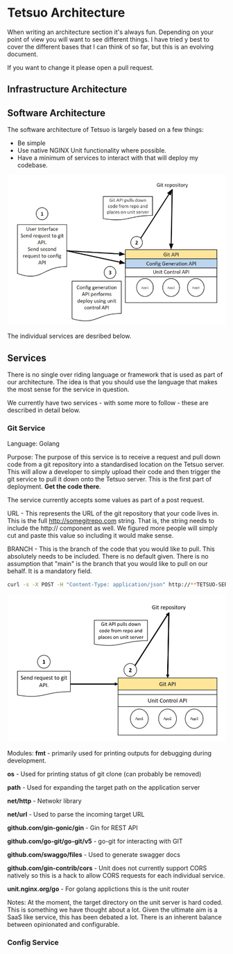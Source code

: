 # Tetsuo Architecture

When writing an architecture section it's always fun. Depending on your point of view you will want to see different things. I have tried y best to cover the different bases that I can think of so far, but this is an evolving document.

If you want to change it please open a pull request.

## Infrastructure Architecture

## Software Architecture

The software architecture of Tetsuo is largely based on a few things:
- Be simple
- Use native NGINX Unit functionality where possible.
- Have a minimum of services to interact with that will deploy my codebase.

![Tetsuo-overview](/images/Tetsuo-overview.jpg)

The individual services are desribed below.

## Services

There is no single over riding language or framework that is used as part of our architecture. The idea is that you should use the language that makes the most sense for the service in question. 

We currently have two services - with some more to follow - these are described in detail below.

### Git Service

Language: Golang

Purpose:
The purpose of this service is to receive a request and pull down code from a git repository into a standardised location on the Tetsuo server. This will allow a developer to simply upload their code and then trigger the git service to pull it down onto the Tetsuo server. This is the first part of deployment. **Get the code there**.

The service currently accepts some values as part of a post request. 

URL - This represents the URL of the git repository that your code lives in. This is the full http://somegitrepo.com string. That is, the string needs to include the http:// component as well. We figured more people will simply cut and paste this value so including it would make sense.

BRANCH - This is the branch of the code that you would like to pull. This absolutely needs to be included. There is no default given. There is no assumption that "main" is the branch that you would like to pull on our behalf. It is a mandatory field.

```Bash
curl -s -X POST -H "Content-Type: application/json" http://**TETSUO-SERVER**/pull -d '{"url":"https://github.com/codecowboydotio/swapi-json-server", "branch":"dev"}'
```
![git_api](/images/tetsuo-1-2.jpg)

Modules:
**fmt** - primarily used for printing outputs for debugging during development.

**os** - Used for printing status of git clone (can probably be removed)

**path** - Used for expanding the target path on the application server

**net/http** - Netwokr library

**net/url** - Used to parse the incoming target URL

**github.com/gin-gonic/gin** - Gin for REST API 

**github.com/go-git/go-git/v5** - go-git for interacting with GIT

**github.com/swaggo/files** - Used to generate swagger docs

**github.com/gin-contrib/cors** - Unit does not currently support CORS natively so this is a hack to allow CORS requests for each individual service.

**unit.nginx.org/go** - For golang applictions this is the unit router

Notes: At the moment, the target directory on the unit server is hard coded. This is something we have thought about a lot. Given the ultimate aim is a SaaS like service, this has been debated a lot. There is an inherent balance between opinionated and configurable. 

### Config Service


